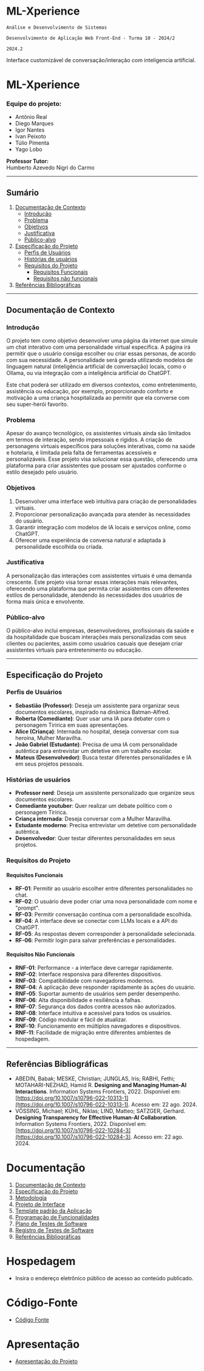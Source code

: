 # ML-Xperience

`Análise e Desenvolvimento de Sistemas`

`Desenvolvimento de Aplicação Web Front-End - Turma 10 - 2024/2`

`2024.2`

Interface customizável de conversação/interação com inteligencia artificial.

# ML-Xperience

### Equipe do projeto:
- Antônio Real
- Diego Marques
- Igor Nantes
- Ivan Peixoto
- Túlio Pimenta
- Yago Lobo

**Professor Tutor:**  
Humberto Azevedo Nigri do Carmo

---

## Sumário
1. [Documentação de Contexto](#documentação-de-contexto)
   - [Introdução](#introdução)
   - [Problema](#problema)
   - [Objetivos](#objetivos)
   - [Justificativa](#justificativa)
   - [Público-alvo](#público-alvo)
2. [Especificação do Projeto](#especificação-do-projeto)
   - [Perfis de Usuários](#perfis-de-usuários)
   - [Histórias de usuários](#histórias-de-usuários)
   - [Requisitos do Projeto](#requisitos-do-projeto)
     - [Requisitos Funcionais](#requisitos-funcionais)
     - [Requisitos não funcionais](#requisitos-não-funcionais)
3. [Referências Bibliográficas](#referências-bibliográficas)

---

## Documentação de Contexto

### Introdução
O projeto tem como objetivo desenvolver uma página da internet que simule um chat interativo com uma personalidade virtual específica. A página irá permitir que o usuário consiga escolher ou criar essas personas, de acordo com sua necessidade. A personalidade será gerada utilizando modelos de linguagem natural (inteligência artificial de conversação) locais, como o Ollama, ou via integração com a inteligência artificial do ChatGPT.

Este chat poderá ser utilizado em diversos contextos, como entretenimento, assistência ou educação, por exemplo, proporcionando conforto e motivação a uma criança hospitalizada ao permitir que ela converse com seu super-herói favorito.

### Problema
Apesar do avanço tecnológico, os assistentes virtuais ainda são limitados em termos de interação, sendo impessoais e rígidos. A criação de personagens virtuais específicos para soluções interativas, como na saúde e hotelaria, é limitada pela falta de ferramentas acessíveis e personalizáveis. Esse projeto visa solucionar essa questão, oferecendo uma plataforma para criar assistentes que possam ser ajustados conforme o estilo desejado pelo usuário.

### Objetivos
1. Desenvolver uma interface web intuitiva para criação de personalidades virtuais.
2. Proporcionar personalização avançada para atender às necessidades do usuário.
3. Garantir integração com modelos de IA locais e serviços online, como ChatGPT.
4. Oferecer uma experiência de conversa natural e adaptada à personalidade escolhida ou criada.

### Justificativa
A personalização das interações com assistentes virtuais é uma demanda crescente. Este projeto visa tornar essas interações mais relevantes, oferecendo uma plataforma que permita criar assistentes com diferentes estilos de personalidade, atendendo às necessidades dos usuários de forma mais única e envolvente.

### Público-alvo
O público-alvo inclui empresas, desenvolvedores, profissionais da saúde e da hospitalidade que buscam interações mais personalizadas com seus clientes ou pacientes, assim como usuários casuais que desejam criar assistentes virtuais para entretenimento ou educação.

---

## Especificação do Projeto

### Perfis de Usuários
- **Sebastião (Professor)**: Deseja um assistente para organizar seus documentos escolares, inspirado na dinâmica Batman-Alfred.
- **Roberta (Comediante)**: Quer usar uma IA para debater com o personagem Tiririca em suas apresentações.
- **Alice (Criança)**: Internada no hospital, deseja conversar com sua heroína, Mulher Maravilha.
- **João Gabriel (Estudante)**: Precisa de uma IA com personalidade autêntica para entrevistar um detetive em um trabalho escolar.
- **Mateus (Desenvolvedor)**: Busca testar diferentes personalidades e IA em seus projetos pessoais.

### Histórias de usuários
- **Professor nerd**: Deseja um assistente personalizado que organize seus documentos escolares.
- **Comediante youtuber**: Quer realizar um debate político com o personagem Tiririca.
- **Criança internada**: Deseja conversar com a Mulher Maravilha.
- **Estudante moderno**: Precisa entrevistar um detetive com personalidade autêntica.
- **Desenvolvedor**: Quer testar diferentes personalidades em seus projetos.

### Requisitos do Projeto

#### Requisitos Funcionais
- **RF-01**: Permitir ao usuário escolher entre diferentes personalidades no chat.
- **RF-02**: O usuário deve poder criar uma nova personalidade com nome e "prompt".
- **RF-03**: Permitir conversação contínua com a personalidade escolhida.
- **RF-04**: A interface deve se conectar com LLMs locais e a API do ChatGPT.
- **RF-05**: As respostas devem corresponder à personalidade selecionada.
- **RF-06**: Permitir login para salvar preferências e personalidades.

#### Requisitos Não Funcionais
- **RNF-01**: Performance - a interface deve carregar rapidamente.
- **RNF-02**: Interface responsiva para diferentes dispositivos.
- **RNF-03**: Compatibilidade com navegadores modernos.
- **RNF-04**: A aplicação deve responder rapidamente às ações do usuário.
- **RNF-05**: Suportar aumento de usuários sem perder desempenho.
- **RNF-06**: Alta disponibilidade e resiliência a falhas.
- **RNF-07**: Segurança dos dados contra acessos não autorizados.
- **RNF-08**: Interface intuitiva e acessível para todos os usuários.
- **RNF-09**: Código modular e fácil de atualizar.
- **RNF-10**: Funcionamento em múltiplos navegadores e dispositivos.
- **RNF-11**: Facilidade de migração entre diferentes ambientes de hospedagem.

---

## Referências Bibliográficas
- ABEDIN, Babak; MESKE, Christian; JUNGLAS, Iris; RABHI, Fethi; MOTAHARI-NEZHAD, Hamid R. **Designing and Managing Human-AI Interactions**. Information Systems Frontiers, 2022. Disponível em: [https://doi.org/10.1007/s10796-022-10313-1](https://doi.org/10.1007/s10796-022-10313-1). Acesso em: 22 ago. 2024.
- VÖSSING, Michael; KÜHL, Niklas; LIND, Matteo; SATZGER, Gerhard. **Designing Transparency for Effective Human-AI Collaboration**. Information Systems Frontiers, 2022. Disponível em: [https://doi.org/10.1007/s10796-022-10284-3](https://doi.org/10.1007/s10796-022-10284-3). Acesso em: 22 ago. 2024.


# Documentação

<ol>
<li><a href="documentos/01-Documentação de Contexto.md"> Documentação de Contexto</a></li>
<li><a href="documentos/02-Especificação do Projeto.md"> Especificação do Projeto</a></li>
<li><a href="documentos/03-Metodologia.md"> Metodologia</a></li>
<li><a href="documentos/04-Projeto de Interface.md"> Projeto de Interface</a></li>
<li><a href="documentos/05-Template padrão da Aplicação.md"> Template padrão da Aplicação</a></li>
<li><a href="documentos/06-Programação de Funcionalidades.md"> Programação de Funcionalidades</a></li>
<li><a href="documentos/07-Plano de Testes de Software.md"> Plano de Testes de Software</a></li>
<li><a href="documentos/08-Registro de Testes de Software.md"> Registro de Testes de Software</a></li>
<li><a href="documentos/09-Referências.md"> Referências Bibliográficas</a></li>
</ol>

# Hospedagem

* Insira o endereço eletrônico público de acesso ao conteúdo publicado. 

# Código-Fonte

* <a href="codigo-fonte/README.md">Código Fonte</a>

# Apresentação

* <a href="apresentacao/README.md">Apresentação do Projeto</a>

